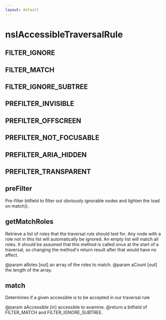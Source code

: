 ```yaml
---
layout: default
---
```


# nsIAccessibleTraversalRule #

## FILTER_IGNORE ##

## FILTER_MATCH ##

## FILTER_IGNORE_SUBTREE ##

## PREFILTER_INVISIBLE ##

## PREFILTER_OFFSCREEN ##

## PREFILTER_NOT_FOCUSABLE ##

## PREFILTER_ARIA_HIDDEN ##

## PREFILTER_TRANSPARENT ##

## preFilter ##

Pre-filter bitfield to filter out obviously ignorable nodes and lighten
the load on match().


## getMatchRoles ##

Retrieve a list of roles that the traversal rule should test for. Any node
with a role not in this list will automatically be ignored. An empty list
will match all roles. It should be assumed that this method is called once
at the start of a traversal, so changing the method's return result after
that would have no affect.

@param aRoles [out] an array of the roles to match.
@param aCount [out] the length of the array.


## match ##

Determines if a given accessible is to be accepted in our traversal rule

@param aAccessible [in] accessible to examine.
@return a bitfield of FILTER_MATCH and FILTER_IGNORE_SUBTREE.

